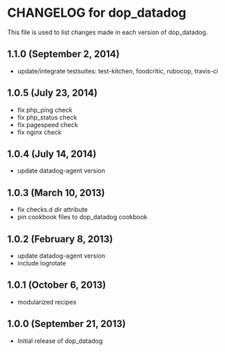 # CHANGELOG for dop_datadog

This file is used to list changes made in each version of dop_datadog.

## 1.1.0 (September 2, 2014)

* update/integrate testsuites: test-kitchen, foodcritic, rubocop, travis-ci

## 1.0.5 (July 23, 2014)

* fix php_ping check
* fix php_status check
* fix pagespeed check
* fix nginx check

## 1.0.4 (July 14, 2014)

* update datadog-agent version

## 1.0.3 (March 10, 2013)

* fix checks.d dir attribute
* pin cookbook files to dop_datadog cookbook

## 1.0.2 (February 8, 2013)

* update datadog-agent version
* include logrotate

## 1.0.1 (October 6, 2013)

* modularized recipes

## 1.0.0  (September 21, 2013)

* Initial release of dop_datadog